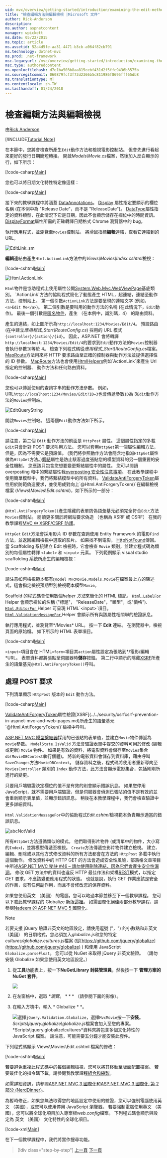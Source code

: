 ```yaml
---
uid: mvc/overview/getting-started/introduction/examining-the-edit-methods-and-edit-view
title: "檢查編輯方法與編輯檢視 |Microsoft 文件"
author: Rick-Anderson
description: 
ms.author: aspnetcontent
manager: wpickett
ms.date: 05/22/2015
ms.topic: article
ms.assetid: 52a4d5fe-aa31-4471-b3cb-a064f82cb791
ms.technology: dotnet-mvc
ms.prod: .net-framework
msc.legacyurl: /mvc/overview/getting-started/introduction/examining-the-edit-methods-and-edit-view
msc.type: authoredcontent
ms.openlocfilehash: d7e1ba503b8aa815cebf431d2f5ffc9436b3575b
ms.sourcegitcommit: 060879fcf3f73d2366b5c811986f8695fff65db8
ms.translationtype: MT
ms.contentlocale: zh-TW
ms.lasthandoff: 01/24/2018
---
```

<a name="examining-the-edit-methods-and-edit-view"></a>檢查編輯方法與編輯檢視
====================
由[Rick Anderson](https://github.com/Rick-Anderson)

[!INCLUDE[Tutorial Note](sample/code-location.md)]

在本節中，您將會檢查所產生`Edit`動作方法和檢視電影控制站。 但會先進行看起來更好的發行日期簡短轉接。 開啟*Models\Movie.cs*檔案，然後加入反白顯示的行，如下所示：

[!code-csharp[Main](examining-the-edit-methods-and-edit-view/samples/sample1.cs?highlight=2,12-14)]

您也可以將日期文化特性特定像這樣：

[!code-csharp[Main](examining-the-edit-methods-and-edit-view/samples/sample2.cs?highlight=3)]

接下來的教學課程中將涵蓋 [DataAnnotations](https://msdn.microsoft.com/library/system.componentmodel.dataannotations.aspx)。 [Display](https://msdn.microsoft.com/library/system.componentmodel.dataannotations.displayattribute.aspx) 屬性指定要顯示的欄位名稱 (在本例中為 "Release Date"，而不是 "ReleaseDate")。 [DataType](https://msdn.microsoft.com/library/system.componentmodel.dataannotations.datatypeattribute.aspx)屬性指定的資料類型，在此情況下它是日期，因此不會顯示儲存在欄位中的時間資訊。 [DisplayFormat](https://msdn.microsoft.com/library/system.componentmodel.dataannotations.displayformatattribute.aspx)屬性所需的正確轉譯日期格式 Chrome 瀏覽器中的 bug。

執行應用程式，並瀏覽至`Movies`控制站。 將滑鼠指標**編輯**連結，查看它連結到的 URL。

![EditLink_sm](examining-the-edit-methods-and-edit-view/_static/image1.png)

**編輯**連結由產生`Html.ActionLink`方法中的*Views\Movies\Index.cshtml*檢視：

[!code-cshtml[Main](examining-the-edit-methods-and-edit-view/samples/sample3.cshtml)]

![Html.ActionLink](examining-the-edit-methods-and-edit-view/_static/image2.png)

`Html`物件是協助程式上使用屬性公開[System.Web.Mvc.WebViewPage](https://msdn.microsoft.com/library/gg402107(VS.98).aspx)基底類別。 `ActionLink`方法的協助程式簡化了動態產生 HTML，超連結，連結至動作方法，控制站上。 第一個引數`ActionLink`方法是要呈現的連結文字 (例如， `<a>Edit Me</a>`)。 第二個引數是要叫用的動作方法的名稱 (在此情況下，`Edit`動作)。 最後一個引數是[匿名物件](https://weblogs.asp.net/scottgu/archive/2007/05/15/new-orcas-language-feature-anonymous-types.aspx)，產生 （在本例中，識別碼，4） 的路由資料。

產生的連結，如上圖所示為`http://localhost:1234/Movies/Edit/4`。 預設路由 (在中建立*應用程式\_Start\RouteConfig.cs*) 採用的 URL 模式`{controller}/{action}/{id}`。 因此，ASP.NET 會將轉譯`http://localhost:1234/Movies/Edit/4`的要求到`Edit`動作方法的`Movies`控制器會執行參數`ID`等於 4。 檢查下列程式碼從*應用程式\_Start\RouteConfig.cs*檔案。 [MapRoute](../../older-versions-1/controllers-and-routing/asp-net-mvc-routing-overview-cs.md)方法用來將 HTTP 要求路由至正確的控制器與動作方法並提供選擇性的 ID 參數。 [MapRoute](../../older-versions-1/controllers-and-routing/asp-net-mvc-routing-overview-cs.md)方法也會使用[HtmlHelpers](https://msdn.microsoft.com/library/system.web.mvc.htmlhelper(v=vs.108).aspx)例如`ActionLink`來產生 Url 指定的控制器、 動作方法和任何路由資料。

[!code-csharp[Main](examining-the-edit-methods-and-edit-view/samples/sample4.cs?highlight=7)]

您也可以傳遞使用的查詢字串的動作方法參數。 例如，URL`http://localhost:1234/Movies/Edit?ID=3`也會傳遞參數`ID`為 3`Edit`動作方法的`Movies`控制站。

![EditQueryString](examining-the-edit-methods-and-edit-view/_static/image3.png)

開啟`Movies`控制站。 這兩個`Edit`動作方法如下所示。

[!code-csharp[Main](examining-the-edit-methods-and-edit-view/samples/sample5.cs?highlight=19-21)]

請注意，第二個 `Edit` 動作方法的前面是 `HttpPost` 屬性。 這個屬性指定的多載`Edit`只會針對 POST 要求叫用方法。 您可以套用`HttpGet`第一個屬性編輯方法，但是，因為不需要它是預設值。 (我們將參照動作方法會隱含地指派`HttpGet`屬性做為`HttpGet`方法。)[繫結](https://msdn.microsoft.com/library/system.web.mvc.bindattribute(v=vs.108).aspx)屬性是防止駭客過度張貼您的模型資料的另一個重要的安全性機制。 您應該只包含您想要變更繫結屬性中的屬性。 您可以閱讀 overposting 和中的繫結屬性我[overposting 安全性注意事項](https://go.microsoft.com/fwlink/?LinkId=317598)。 在此教學課程中使用簡單模型中，我們將繫結模型中的所有資料。 [ValidateAntiForgeryToken](https://msdn.microsoft.com/library/system.web.mvc.validateantiforgerytokenattribute(v=vs.108).aspx)屬性用於防範偽造要求，並使用成對向上`@Html.AntiForgeryToken()`在編輯檢視檔案 (*Views\Movies\Edit.cshtml*)，如下所示的一部分：

[!code-cshtml[Main](examining-the-edit-methods-and-edit-view/samples/sample6.cshtml?highlight=9)]

`@Html.AntiForgeryToken()`產生隱藏的表單防偽語彙基元必須完全符合`Edit`方法`Movies`控制站。 閱讀更多關於跨網站要求偽造 （也稱為 XSRF 或 CSRF） 在我的教學課程[MVC 中 XSRF/CSRF 防護](../../security/xsrfcsrf-prevention-in-aspnet-mvc-and-web-pages.md)。

`HttpGet` `Edit`方法會採用影片 ID 參數在查詢使用 Entity Framework 的電影`Find`方法，並返回編輯檢視中選取的影片。 如果找不到電影， [HttpNotFound](https://msdn.microsoft.com/library/gg453938(VS.98).aspx)傳回。 當 Scaffolding 系統建立 Edit 檢視時，它會檢查 `Movie` 類別，並建立程式碼為類別的每個屬性轉譯 `<label>` 和 `<input>` 元素。 下列範例顯示 visual studio scaffolding 系統所產生的編輯檢視：

[!code-cshtml[Main](examining-the-edit-methods-and-edit-view/samples/sample7.cshtml)]

請注意如何檢視範本都有`@model MvcMovie.Models.Movie`在檔案最上方的陳述式，這會指定檢視預期型別檢視範本模型`Movie`。

Scaffold 的程式碼會使用數個*helper 方法*來簡化的 HTML 標記。 [ `Html.LabelFor` ](https://msdn.microsoft.com/library/gg401864(VS.98).aspx) Helper 會顯示欄位的名稱 (&quot;標題&quot;， &quot;ReleaseDate&quot;，&quot;類型&quot;，或&quot;價格&quot;). [ `Html.EditorFor` ](https://msdn.microsoft.com/library/system.web.mvc.html.editorextensions.editorfor(VS.98).aspx) Helper 可呈現 HTML`<input>`項目。 [ `Html.ValidationMessageFor` ](https://msdn.microsoft.com/library/system.web.mvc.html.validationextensions.validationmessagefor(VS.98).aspx) Helper 會顯示所有與該屬性相關聯的驗證訊息。

執行應用程式，並瀏覽至*/Movies* URL。 按一下 **Edit** 連結。 在瀏覽器中，檢視頁面的原始檔。 如下所示的 HTML 表單項目。

[!code-cshtml[Main](examining-the-edit-methods-and-edit-view/samples/sample8.cshtml?highlight=1-2)]

`<input>`項目會在 HTML`<form>`項目其`action`屬性設定為張貼到*/電影/編輯*URL。 表單資料都將張貼至伺服器時**儲存**按鈕。 第二行中顯示的隱藏[XSRF](../../security/xsrfcsrf-prevention-in-aspnet-mvc-and-web-pages.md)所產生的語彙基元`@Html.AntiForgeryToken()`呼叫。

## <a name="processing-the-post-request"></a>處理 POST 要求

下列清單顯示 `HttpPost` 版本的 `Edit` 動作方法。

[!code-csharp[Main](examining-the-edit-methods-and-edit-view/samples/sample9.cs)]

[ValidateAntiForgeryToken](https://msdn.microsoft.com/library/system.web.mvc.validateantiforgerytokenattribute(v=vs.108).aspx)屬性驗證[XSRF](../../security/xsrfcsrf-prevention-in-aspnet-mvc-and-web-pages.md)所產生的語彙基元`@Html.AntiForgeryToken()`檢視中呼叫。

[ASP.NET MVC 模型繫結器](https://msdn.microsoft.com/library/dd410405.aspx)採用的已張貼的表單值，並建立`Movie`物件傳遞為`movie`參數。 `ModelState.IsValid` 方法會驗證表單中提交的資料可用於修改 (編輯或更新) `Movie` 物件。 如果是有效的資料，將電影資料會儲存至`Movies`集合`db(MovieDBContext`執行個體)。 將新的電影資料會儲存到資料庫，藉由呼叫`SaveChanges`方法`MovieDBContext`。 儲存資料之後，程式碼將使用者重新導向至 `MoviesController` 類別的 `Index` 動作方法，此方法會顯示電影集合，包括剛剛所進行的變更。

只要用戶端驗證決定欄位的值不是有效的則會顯示錯誤訊息。 如果您停用 JavaScript，就不需要用戶端驗證，但是伺服器會偵測已張貼的值不是有效的並會重新顯示表單值，並顯示錯誤訊息。 稍後在本教學課程中，我們會檢查驗證中更多詳細資料。

`Html.ValidationMessageFor`中的協助程式*Edit.cshtml*檢視範本負責顯示適當的錯誤訊息。

![abcNotValid](examining-the-edit-methods-and-edit-view/_static/image4.png)

所有`HttpGet`方法遵循類似的模式。 他們取得影片物件 (或清單中的物件，大小寫的`Index`)，並將模型傳遞至檢視。 `Create`方法傳遞空影片物件建立檢視。 建立、編輯、刪除或以其他方式修改資料的所有方法都會在方法的 `HttpPost` 多載中執行這個動作。 修改資料中的 HTTP GET 的方法會造成安全性風險，部落格文章項目中所述[ASP.NET MVC 秘訣 #46 – 請勿使用刪除連結，因為它們會產生安全性漏洞](http://stephenwalther.com/blog/archive/2009/01/21/asp.net-mvc-tip-46-ndash-donrsquot-use-delete-links-because.aspx)。 修改 GET 方法中的資料也違反 HTTP 最佳作法和架構[REST](http://en.wikipedia.org/wiki/Representational_State_Transfer)模式，以指定 GET 要求，不應該變更應用程式的狀態。 也就是說，執行 GET 作業應該是安全的作業，沒有任何副作用，而且不會修改您的保存資料。

如果您使用英文 （美國） 的電腦，您可以略過本節並移至下一個教學課程。 您可以下載此教學課程的 Globalize 新版[這裡](https://archive.msdn.microsoft.com/Project/Download/FileDownload.aspx?ProjectName=aspnetmvcsamples&amp;DownloadId=16475)。 如需國際化絕佳兩部分教學課程，請參閱[Nadeem 的 ASP.NET MVC 5 國際化](http://afana.me/post/aspnet-mvc-internationalization.aspx)。


> [!NOTE]
> 若要支援 jQuery 驗證非英文的地區設定，請使用逗號 (&quot;，&quot;) 的小數點和非英文 （美國） 的日期格式，您必須加入*globalize.js*和您的特定*cultures/globalize.cultures.js*檔案 (從[https://github.com/jquery/globalize](https://github.com/jquery/globalize) ) 和使用 JavaScript `Globalize.parseFloat`。 您可以從 NuGet 來取得 jQuery 非英文驗證。 （請勿安裝 Globalize 如果您使用英文地區設定。）


1. 從**工具**功能表上，按一下**NuGetLibrary 封裝管理員**，然後按一下 **管理方案的 NuGet 套件**。  
  
    ![](examining-the-edit-methods-and-edit-view/_static/image5.png)
2. 在左窗格中，選取 **瀏覽*。 * * * （請參閱下面的影像）。
3. 在輸入方塊中，輸入 * Globalize * *。  
  
    ![](examining-the-edit-methods-and-edit-view/_static/image6.png)選擇`jQuery.Validation.Globalize`，選擇`MvcMovie`按一下**安裝**。 *Scripts\jquery.globalize\globalize.js*檔案會加入至您的專案。 *Scripts\jquery.globalize\cultures\*資料夾將包含多個文化特性的 JavaScript 檔案。 請注意，可能需要五分鐘才能安裝此套件。

 下列程式碼顯示 Views\Movies\Edit.cshtml 檔案的修改： 

[!code-cshtml[Main](examining-the-edit-methods-and-edit-view/samples/sample10.cshtml)]

若要避免重複此程式碼中的每個編輯檢視，您可以將其移動至版面配置檔案。 若要最佳化的指令碼下載，請參閱我教學課程[組合和縮製](../../performance/bundling-and-minification.md)。

如需詳細資訊，請參閱[ASP.NET MVC 3 國際化](http://afana.me/post/aspnet-mvc-internationalization.aspx)和[ASP.NET MVC 3 國際化-第 2 部分 (NerdDinner)](http://afana.me/post/aspnet-mvc-internationalization-part-2.aspx)。

為暫時修正，如果您無法取得您的地區設定中使用的驗證，您可以強制電腦使用英文 （美國），或您可以使用停用 JavaScript 瀏覽器。 若要強制電腦使用英文 （美國），您可以將全球化項目加入專案根*web.config*檔案。 下列程式碼會顯示與設定為 英文 （美國） 文化特性的全球化項目。

[!code-xml[Main](examining-the-edit-methods-and-edit-view/samples/sample11.xml)]

<a id="gettingstarted"></a><a id="jQueryAjaxJSON"></a>在下一個教學課程中，我們將實作搜尋功能。

>[!div class="step-by-step"]
[上一頁](accessing-your-models-data-from-a-controller.md)
[下一頁](adding-search.md)
